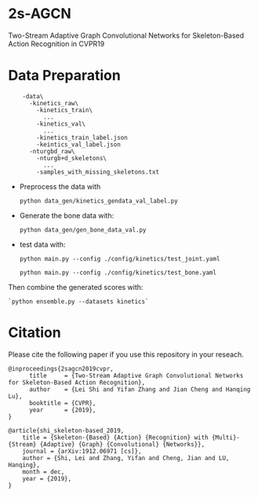 # 2s-AGCN
Two-Stream Adaptive Graph Convolutional Networks for Skeleton-Based Action Recognition in CVPR19

# Data Preparation

        -data\  
          -kinetics_raw\  
            -kinetics_train\
              ...
            -kinetics_val\
              ...
            -kinetics_train_label.json
            -keintics_val_label.json
          -nturgbd_raw\  
            -nturgb+d_skeletons\
              ...
            -samples_with_missing_skeletons.txt
            


 - Preprocess the data with
  
    
    `python data_gen/kinetics_gendata_val_label.py`

 - Generate the bone data with: 
    
    `python data_gen/gen_bone_data_val.py`
    
 - test data with:

    `python main.py --config ./config/kinetics/test_joint.yaml`

    `python main.py --config ./config/kinetics/test_bone.yaml`

Then combine the generated scores with: 

    `python ensemble.py --datasets kinetics`
     
# Citation
Please cite the following paper if you use this repository in your reseach.

    @inproceedings{2sagcn2019cvpr,  
          title     = {Two-Stream Adaptive Graph Convolutional Networks for Skeleton-Based Action Recognition},  
          author    = {Lei Shi and Yifan Zhang and Jian Cheng and Hanqing Lu},  
          booktitle = {CVPR},  
          year      = {2019},  
    }
    
    @article{shi_skeleton-based_2019,
        title = {Skeleton-{Based} {Action} {Recognition} with {Multi}-{Stream} {Adaptive} {Graph} {Convolutional} {Networks}},
        journal = {arXiv:1912.06971 [cs]},
        author = {Shi, Lei and Zhang, Yifan and Cheng, Jian and LU, Hanqing},
        month = dec,
        year = {2019},
	}
